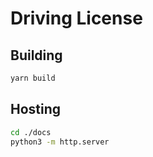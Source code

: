 # Driving License

## Building

```sh
yarn build
```


## Hosting

```sh
cd ./docs
python3 -m http.server
```
